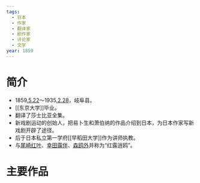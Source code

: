```yaml
---
tags:
  - 日本
  - 作家
  - 翻译家
  - 剧作家
  - 评论家
  - 文学
year: 1859
---
```

# 简介

- 1859[.5.22](2024-05-22.md)～1935[.2.28](2024-02-28.md)，岐阜县。
- [[东京大学]]毕业。
- 翻译了莎士比亚全集。
- 新戏剧运动的创始人，把易卜生和萧伯纳的作品介绍到日本，为日本作家写新戏剧开辟了途径。
- 后于日本私立第一学府[[早稻田大学]]作为讲师执教。
- 与[尾崎红叶](尾崎红叶.md)、[幸田露伴](幸田露伴.md)、[森鸥外](森鸥外.md)并称为“红露逍鸥”。
# 主要作品
